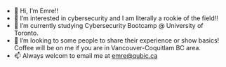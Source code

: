 - 👋 Hi, I’m Emre!!
- 👀 I’m interested in cybersecurity and I am literally a rookie of the field!!
- 🌱 I’m currently studying Cybersecurity Bootcamp @ University of Toronto.
- 💞️ I’m looking to some people to share their experience or show basics! Coffee will be on me if you are in Vancouver-Coquitlam BC area.
- 📫 Always welcom to email me at emre@qubic.ca

<!---
Skycapemo/Skycapemo is a ✨ special ✨ repository because its `README.md` (this file) appears on your GitHub profile.
You can click the Preview link to take a look at your changes.
--->
